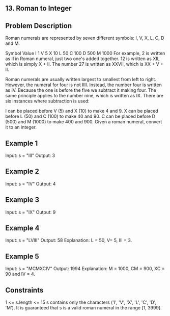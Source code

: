 ## 13. Roman to Integer
## Problem Description

Roman numerals are represented by seven different symbols: I, V, X, L, C, D and M.

Symbol       Value
I             1
V             5
X             10
L             50
C             100
D             500
M             1000
For example, 2 is written as II in Roman numeral, just two one's added together. 12 is written as XII, which is simply X + II. The number 27 is written as XXVII, which is XX + V + II.

Roman numerals are usually written largest to smallest from left to right. However, the numeral for four is not IIII. Instead, the number four is written as IV. Because the one is before the five we subtract it making four. The same principle applies to the number nine, which is written as IX. There are six instances where subtraction is used:

I can be placed before V (5) and X (10) to make 4 and 9. 
X can be placed before L (50) and C (100) to make 40 and 90. 
C can be placed before D (500) and M (1000) to make 400 and 900.
Given a roman numeral, convert it to an integer.

## Example 1

Input: s = "III"
Output: 3

## Example 2

Input: s = "IV"
Output: 4

## Example 3

Input: s = "IX"
Output: 9

## Example 4

Input: s = "LVIII"
Output: 58
Explanation: L = 50, V= 5, III = 3.

## Example 5

Input: s = "MCMXCIV"
Output: 1994
Explanation: M = 1000, CM = 900, XC = 90 and IV = 4.

## Constraints

1 <= s.length <= 15
s contains only the characters ('I', 'V', 'X', 'L', 'C', 'D', 'M').
It is guaranteed that s is a valid roman numeral in the range [1, 3999].
